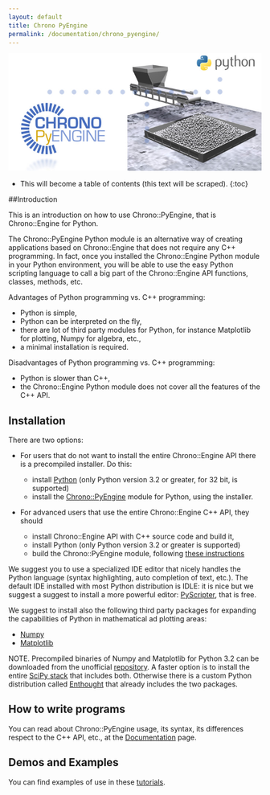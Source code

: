 ```yaml
---
layout: default
title: Chrono PyEngine
permalink: /documentation/chrono_pyengine/
---
```

<div class="text-center">
<img src="/images/Carousel_chronopyengine.jpg" alt="Chrono PyEngine">
</div>

* This will become a table of contents (this text will be scraped).
{:toc}

##Introduction 

This is an introduction on how to use Chrono::PyEngine, that is Chrono::Engine for Python.

The Chrono::PyEngine Python module is an alternative way of creating applications based on Chrono::Engine that does not require any C++ programming. In fact, once you installed the Chrono::Engine Python module in your Python environment, you will be able to use the easy Python scripting language to call a big part of the Chrono::Engine API functions, classes, methods, etc.

Advantages of Python programming vs. C++ programming:

* Python is simple,
* Python can be interpreted on the fly,
* there are lot of third party modules for Python, for instance Matplotlib for plotting, Numpy for algebra, etc.,
* a minimal installation is required. 

Disadvantages of Python programming vs. C++ programming:

* Python is slower than C++,
* the Chrono::Engine Python module does not cover all the features of the C++ API. 

## Installation

There are two options:

* For users that do not want to install the entire Chrono::Engine API there is a precompiled installer. Do this:
	* install [Python](http://www.python.org/) (only Python version 3.2 or greater, for 32 bit, is supported)
	* install the [Chrono::PyEngine](/download/#chronopyengine) module for Python, using the installer. 

* For advanced users that use the entire Chrono::Engine C++ API, they should
	* install Chrono::Engine API with C++ source code and build it,
	* install Python (only Python version 3.2 or greater is supported)
	* build the Chrono::PyEngine module, following [these instructions](/documentation/chrono_pyengine/compile_guide)

<span class="label label-info"><span class="glyphicon glyphicon-info-sign"></span></span> We suggest you to use a specialized IDE editor that nicely handles the Python language (syntax highlighting, auto completion of text, etc.). The default IDE installed with most Python distribution is IDLE: it is nice but we suggest a suggest to install a more powerful editor: [PyScripter](https://github.com/pyscripter/pyscripter), that is free. 

<span class="label label-info"><span class="glyphicon glyphicon-info-sign"></span></span> We suggest to install also the following third party packages for expanding the capabilities of Python in mathematical ad plotting areas: 

* [Numpy](http://numpy.scipy.org/)
* [Matplotlib](http://matplotlib.sourceforge.net/)

NOTE. Precompiled binaries of Numpy and Matplotlib for Python 3.2 can be downloaded from the unofficial [repository](http://www.lfd.uci.edu/~gohlke/pythonlibs/). A faster option is to install the entire [SciPy stack](http://www.lfd.uci.edu/~gohlke/pythonlibs/#scipy-stack) that includes both. Otherwise there is a custom Python distribution called [Enthought](http://enthought.com/products/epd.php) that already includes the two packages. 

## How to write programs
You can read about Chrono::PyEngine usage, its syntax, its differences respect to the C++ API, etc., at the [Documentation](/documentation/chrono_pyengine/doc/) page. 

## Demos and Examples

You can find examples of use in these [tutorials](/tutorials/#chronopyengine). 